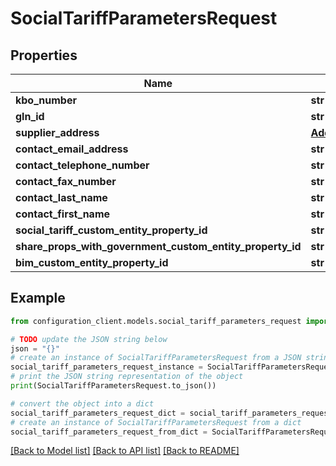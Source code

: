 # SocialTariffParametersRequest


## Properties

Name | Type | Description | Notes
------------ | ------------- | ------------- | -------------
**kbo_number** | **str** |  | [optional] 
**gln_id** | **str** |  | [optional] 
**supplier_address** | [**AddressDTO**](AddressDTO.md) |  | [optional] 
**contact_email_address** | **str** |  | [optional] 
**contact_telephone_number** | **str** |  | [optional] 
**contact_fax_number** | **str** |  | [optional] 
**contact_last_name** | **str** |  | [optional] 
**contact_first_name** | **str** |  | [optional] 
**social_tariff_custom_entity_property_id** | **str** |  | [optional] 
**share_props_with_government_custom_entity_property_id** | **str** |  | [optional] 
**bim_custom_entity_property_id** | **str** |  | [optional] 

## Example

```python
from configuration_client.models.social_tariff_parameters_request import SocialTariffParametersRequest

# TODO update the JSON string below
json = "{}"
# create an instance of SocialTariffParametersRequest from a JSON string
social_tariff_parameters_request_instance = SocialTariffParametersRequest.from_json(json)
# print the JSON string representation of the object
print(SocialTariffParametersRequest.to_json())

# convert the object into a dict
social_tariff_parameters_request_dict = social_tariff_parameters_request_instance.to_dict()
# create an instance of SocialTariffParametersRequest from a dict
social_tariff_parameters_request_from_dict = SocialTariffParametersRequest.from_dict(social_tariff_parameters_request_dict)
```
[[Back to Model list]](../README.md#documentation-for-models) [[Back to API list]](../README.md#documentation-for-api-endpoints) [[Back to README]](../README.md)


